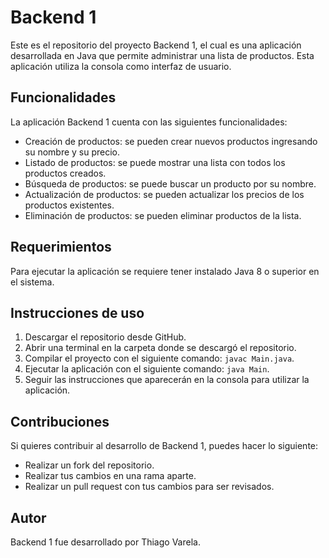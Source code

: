 # Backend 1

Este es el repositorio del proyecto Backend 1, el cual es una aplicación desarrollada en Java que permite administrar una lista de productos. Esta aplicación utiliza la consola como interfaz de usuario.

## Funcionalidades

La aplicación Backend 1 cuenta con las siguientes funcionalidades:

- Creación de productos: se pueden crear nuevos productos ingresando su nombre y su precio.
- Listado de productos: se puede mostrar una lista con todos los productos creados.
- Búsqueda de productos: se puede buscar un producto por su nombre.
- Actualización de productos: se pueden actualizar los precios de los productos existentes.
- Eliminación de productos: se pueden eliminar productos de la lista.

## Requerimientos

Para ejecutar la aplicación se requiere tener instalado Java 8 o superior en el sistema.

## Instrucciones de uso

1. Descargar el repositorio desde GitHub.
2. Abrir una terminal en la carpeta donde se descargó el repositorio.
3. Compilar el proyecto con el siguiente comando: `javac Main.java`.
4. Ejecutar la aplicación con el siguiente comando: `java Main`.
5. Seguir las instrucciones que aparecerán en la consola para utilizar la aplicación.

## Contribuciones

Si quieres contribuir al desarrollo de Backend 1, puedes hacer lo siguiente:

- Realizar un fork del repositorio.
- Realizar tus cambios en una rama aparte.
- Realizar un pull request con tus cambios para ser revisados.

## Autor

Backend 1 fue desarrollado por Thiago Varela.
